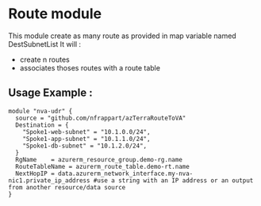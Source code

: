 
# Route module
This module create as many route as provided in map variable named DestSubnetList
It will :
- create n routes
- associates thoses routes with a route table

## Usage Example :

```hcl
module "nva-udr" {
  source = "github.com/nfrappart/azTerraRouteToVA"
  Destination = {
    "Spoke1-web-subnet" = "10.1.0.0/24",
    "Spoke1-app-subnet" = "10.1.1.0/24",
    "Spoke1-db-subnet" = "10.1.2.0/24",
  }
  RgName    = azurerm_resource_group.demo-rg.name
  RouteTableName = azurerm_route_table.demo-rt.name
  NextHopIP = data.azurerm_network_interface.my-nva-nic1.private_ip_address #use a string with an IP address or an output from another resource/data source
}
```
